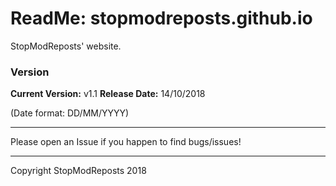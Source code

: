 # ReadMe: stopmodreposts.github.io
StopModReposts' website.

### Version
**Current Version:**   v1.1
**Release Date:**      14/10/2018

(Date format: DD/MM/YYYY)

---

Please open an Issue if you happen to find bugs/issues!

---

Copyright StopModReposts 2018
